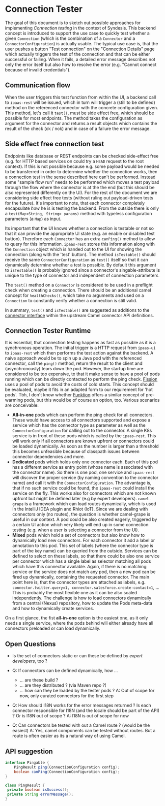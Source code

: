 # Connection Tester

The goal of this document is to sketch out possible approaches for implementing _Connection testing_ in the context of Syndesis. This backend concept is introduced to support the use case to quickly test whether a given `Connection`  (which is the combination of a `Connector` and a `ConnectorConfiguration`) is actually usable. The typical use case is, that the user pushes a button "Test connection" on the "Connection Details" page which actually triggers the test of the connection and that can be either successful or failing. When it fails, a detailed error message describes not only the error itself but also how to resolve the error (e.g. "Cannot connect because of invalid credentials").

## Communication flow

When the user triggers this test function from within the UI, a backend call to `ipaas-rest` will be issued, which in turn will trigger a (still to be defined) method on the referenced connector with the concrete configuration given. This method, let's call it `test()`, must be side effect free, which should be possible for most endpoints. The method takes the configuration as argument for the connector and returns a result objects which contains the result of the check (ok / nok) and in case of a failure the error message.

## Side effect free connection test

Endpoints like database or REST endpoints can be checked side-effect free (e.g. for HTTP based services on could try a `HEAD` request to the root context). If this is not possible because e.g. some payload would be needed to be transferred in order to determine whether the connection works, then a connection test in the sense described here can't be performed. Instead some "sample flow run" needs to be performed which moves a test payload through the flow where the connector is at the the end (but this should be also represented differently on the UI). For the rest of the document we are considering side effect free tests (without ruling out payload-driven tests for the future). It's important to note, that each connector completely encapsulate _how_ he is is testing the backend. From the outside there is only a `test(Map<String, String> params)` method with typeless configuration parameters (a `Map`) as input.

Its important that the UI knows whether a connection is testable or not so that it can provide the appropriate UI state (e.g. an enable or disabled test button). Therefore each `Connector` has an extra `canPing()` method to allow to query for this information. `ipaas-rest` stores this information along with the `Connection` object which is handed out to the UI for showing the connection (along with the 'test' button). The method `isTestable()` should receive the same `ConnectorConfiguration` as `test()` itself so that it can dynamically determine whether a test is possible. By default this argument to `isTestable()` is probably ignored since a connector's singable-attribute is unique to the type of connector and independent of connection parameters.

The `test()` method on a `Connector` is considered to be used in a preflight check when creating a connection. There should be an additional camel concept for `healthChecks()`, which take no arguments and used on a `Connection` to constantly verify whether a connection is still valid.

In summary, `test()` and `isTestable()` are suggested as additions to the [connector interface](https://github.com/apache/camel/blob/master/connectors/camel-connector/src/main/java/org/apache/camel/component/connector/DefaultConnectorComponent.java) within the upstream Camel connector API definitions.

## Connection Tester Runtime

It is essential, that connection testing happens as fast as possible as it is a synchronous operation. The initial trigger is a HTTP request from `ipaas-ui` to `ipaas-rest` which then performs the test action against the backend. A naive approach would be to spin up a Java pod with the referenced connector, call the `ping()` method, return the result to the client and (asynchronously) tears down the pod. However, the startup time are considered to be too expensive, to that it make sense to have a pool of pods running which can be directly contacted to perform the ping check. [Fission](http://fission.io/) uses a pool of pods to avoid the costs of cold starts. This concept should be evaluated, maybe it fits in an adapted form to our requirement for 'hot pods'. Tbh, I don't know whether [Funktion](http://funktion.fabric8.io) offers a similar concept of pre-warming pods, but this would be of course an option, too.
Various scenarios are conceivable:

* **All-in-one** pods which can perform the ping check for all connectors. These would have access to all connectors supported and expose a service which has the connector type as parameter as well as the `ConnectorConfiguration` for calling out to the connector. A single K8s service is in front of these pods which is called by the `ipaas-rest`. This will work only if all connectors are known upfront or connectors could be loaded dynamically. As soon as the number is larger than a threshold this becomes unfeasible because of classpath issues between connector dependencies and more.
* **Dedicated** pods which holds only one connector each. Each of this pod has a different service as entry point (whose name is associated with the connector name). So there is one pod, one service and `ipaas-rest` will discover the proper service (by naming convention to the connector name) and call it with the `ConnectorConfiguration`. The advantage is, that if no such service could be found, the `ipaas-rest` could install the service on the fly. This works also for connectors which are not known upfront but might be defined later (e.g by expert developers). `camel-grape` is a framework which can load routes dynamically, which is used in the IntelliJ IDEA plugin and Rhiot (IoT). Since we are dealing with connectors only (no routes), the question is whether camel-grape is useful in our context. A pod could be also created eagerly, triggered by a certain UI action which very likely will end up in some connection testing (e.g. when a user is selecting a connector from the UI).
* **Mixed** pods which hold a set of connectors but also know how to dynamically load new connectors. For each connector it add a label or annotation to this pod. This set of labels (where the connector type is part of the key name) can be queried from the outside. Services can be defined to select on these labels, so that there could be also one service per connector which has a single label as selector matching all pods which have this connector available. Again, if there is no matching service or the service does not match any pod, then a new pod can be fired up dynamically, containing the requested connector. The main point here is, that the connector types are attached as labels, e.g. `connector.twitter.query=1, connector.salesforce.create-contact=1`, ... This is probably the most flexible one as it can be also scaled independently. The challenge is how to load connectors dynamically from a central (Nexus) repository, how to update the Pods meta-data and how to dynamically create services.

On a first glance, the fist **all-in-one** option is the easiest one, as it only needs a single service, where the pods behind will either already have all connectors preloaded or can load dynamically.

## Open Questions

* Is the set of connectors static or can these be defined by _expert developers_, too ?
* Q: If connectors can be defined dynamically, how ...
    * ... are these build ?
    * ... are they distributed ? (via Maven repo ?)
    * ... how can they be loaded by the tester pods ?
  A: Out of scope for now, only curated connectors for the first step
* Q: How should I18N works for the error messages returned ? Is each connector responsible for I18N (and the locale should be part of the API) ? Or is I18N out of scope ?
  A: I18N is out of scope for now

* Q: Can connectors be tested with out a Camel route ? (would be the easiest)
  A: Yes, camel components can be tested without routes. But a route is often easier as its a natural way of using Camel.

## API suggestion

```java
interface Pingable {
    PingResult ping(ConnectionConfiguration config);
    boolean canPing(ConnectionConfiguration config);
}

class PingResult {
 private boolean isSuccess();
 private String errorMessage();
}
```

